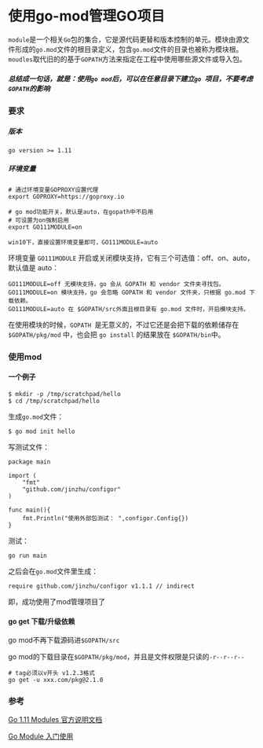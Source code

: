 # 使用go-mod管理GO项目

`module`是一个相关`Go`包的集合，它是源代码更替和版本控制的单元。模块由源文件形成的`go.mod`文件的根目录定义，包含`go.mod`文件的目录也被称为模块根。`moudles`取代旧的的基于`GOPATH`方法来指定在工程中使用哪些源文件或导入包。 

##### 总结成一句话，就是：使用`go mod`后，可以在任意目录下建立`go `项目，不要考虑`GOPATH`的影响

### 要求

##### 版本

```
go version >= 1.11
```

##### 环境变量

```
# 通过环境变量GOPROXY设置代理
export GOPROXY=https://goproxy.io

# go mod功能开关，默认是auto，在gopath中不启用
# 可设置为on强制启用
export GO111MODULE=on

win10下，直接设置环境变量即可，GO111MODULE=auto 
```

环境变量 `GO111MODULE` 开启或关闭模块支持，它有三个可选值：off、on、auto，默认值是 auto：

```
GO111MODULE=off 无模块支持，go 会从 GOPATH 和 vendor 文件夹寻找包。
GO111MODULE=on 模块支持，go 会忽略 GOPATH 和 vendor 文件夹，只根据 go.mod 下载依赖。
GO111MODULE=auto 在 $GOPATH/src外面且根目录有 go.mod 文件时，开启模块支持。
```

在使用模块的时候，`GOPATH `是无意义的，不过它还是会把下载的依赖储存在 `$GOPATH/pkg/mod` 中，也会把 `go install` 的结果放在 `$GOPATH/bin`中。

### 使用mod

#### 一个例子

```
$ mkdir -p /tmp/scratchpad/hello
$ cd /tmp/scratchpad/hello
```

生成`go.mod`文件：

```
$ go mod init hello 
```

写测试文件：

```
package main

import (
	"fmt"
	"github.com/jinzhu/configor"
)

func main(){
	fmt.Println("使用外部包测试： ",configor.Config{})
}
```

测试：

```
go run main
```

之后会在`go.mod`文件里生成：

```
require github.com/jinzhu/configor v1.1.1 // indirect
```

即，成功使用了mod管理项目了

#### go get 下载/升级依赖

go mod不再下载源码进`$GOPATH/src`

go mod的下载目录在`$GOPATH/pkg/mod`，并且是文件权限是只读的`-r--r--r--`

```
# tag必须以v开头 v1.2.3格式
go get -u xxx.com/pkg@2.1.0
```

### 参考

[Go 1.11 Modules 官方说明文档](https://github.com/golang/go/wiki/Modules) 

[Go Module 入门使用](https://segmentfault.com/a/1190000016676359)

